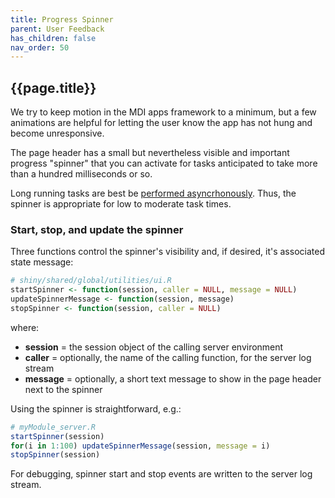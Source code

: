 ```yaml
---
title: Progress Spinner
parent: User Feedback
has_children: false
nav_order: 50
---
```


## {{page.title}}

We try to keep motion in the MDI
apps framework to a minimum, but a few animations are
helpful for letting the user know the app has not hung 
and become unresponsive.

The page header has a small but nevertheless
visible and important progress "spinner" that you can
activate for tasks anticipated to take more than
a hundred milliseconds or so.

Long running tasks are best be 
[performed asyncrhonously](https://midataint.github.io/mdi-apps-framework/docs/asynchronous.html). Thus, the
spinner is appropriate for low to moderate task times. 

### Start, stop, and update the spinner

Three functions control the spinner's
visibility and, if desired, it's associated state message:

```r
# shiny/shared/global/utilities/ui.R
startSpinner <- function(session, caller = NULL, message = NULL)
updateSpinnerMessage <- function(session, message)
stopSpinner <- function(session, caller = NULL)
```
where:
- **session** = the session object of the calling server environment
- **caller** = optionally, the name of the calling function, for the server log stream
- **message** = optionally, a short text message to show in the page header next to the spinner

Using the spinner is straightforward, e.g.:

```r
# myModule_server.R
startSpinner(session)
for(i in 1:100) updateSpinnerMessage(session, message = i)
stopSpinner(session)
```

For debugging, spinner start and stop events are written to the server log stream.
